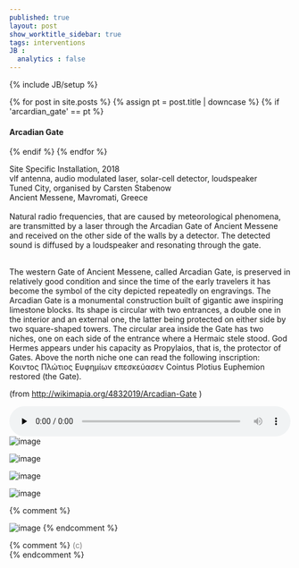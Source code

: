 ```yaml
---
published: true
layout: post
show_worktitle_sidebar: true
tags: interventions
JB :
  analytics : false
---
```


{% include JB/setup %}

<div class="container-parent">
<div class="container-narrow-right">
{% for post in site.posts %}
	{% assign pt = post.title | downcase %}
	{% if 'arcardian_gate' == pt %}
<h4><a href="{{ BASE_PATH }}{{ post.url }}"></a>Arcadian Gate</h4>
	{% endif %}
{% endfor %}

<p>
Site Specific Installation, 2018<br />
vlf antenna, audio modulated laser, solar-cell detector, loudspeaker<br />
Tuned City, organised by Carsten Stabenow<br />
Ancient Messene, Mavromati, Greece<br />

<br />
Natural radio frequencies, that are caused by meteorological phenomena, are transmitted by a laser through the Arcadian Gate of Ancient Messene and received on the other side of the walls by a detector. The detected sound is diffused by a loudspeaker and resonating through the gate.<br /><br />

The western Gate of Ancient Messene, called Arcadian Gate, is preserved in relatively good condition and since the time of the early travelers it has become the symbol of the city depicted repeatedly on engravings.
The Arcadian Gate is a monumental construction built of gigantic awe inspiring limestone blocks. Its shape is circular with two entrances, a double one in the interior and an external one, the latter being protected on either side by two square-shaped towers. The circular area inside the Gate has two niches, one on each side of the entrance where a Hermaic stele stood. God Hermes appears under his capacity as Propylaios, that is, the protector of Gates. Above the north niche one can read the following inscription: Κoιντος Πλώτιος Ευφημίων επεσκεύασεν Cointus Plotius Euphemion restored (the Gate).<br />

(from
<a href="http://wikimapia.org/4832019/Arcadian-Gate" target="_blank">
http://wikimapia.org/4832019/Arcadian-Gate</a>
)
</p>

<audio controls style="width: 100%" preload="none">
  <source src="{{ site.url }}/images/arcadian_gate_doku.mp3" type="audio/mpeg">
</audio>

</div>


<div class="container-narrow-left">
<img src="{{ site.url }}/images/arcadian_gate_detector_sm_lg.jpg" alt="image">
<p></p>
<img src="{{ site.url }}/images/arcadian_gate_laser_sm_lg.jpg" alt="image">
<p></p>
<img src="{{ site.url }}/images/arcadian_gate_night_sm_lg.jpg" alt="image">
<p></p>
<img src="{{ site.url }}/images/arcadian_gate2a_lg.jpg" alt="image">


</div>
</div>


{% comment %}
<p></p>
<img src="{{ site.url }}/images/arcadian_gate_detector_sm.jpg" alt="image">
{% endcomment %}


{% comment %}
<font color="grey">(c)<br /></font>
{% endcomment %}
